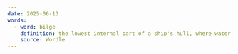 ```yaml
---
date: 2025-06-13
words:
  - word: bilge
    definition: the lowest internal part of a ship's hull, where water collects
    source: Wordle
---
```

